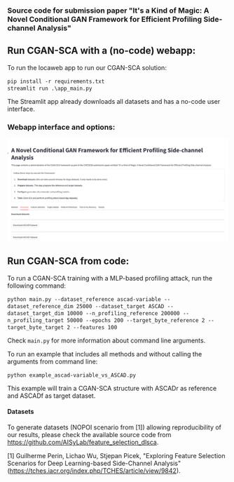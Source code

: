 ### Source code for submission paper "It's a Kind of Magic: A Novel Conditional GAN Framework for Efficient Profiling Side-channel Analysis"

## Run CGAN-SCA with a (no-code) webapp:
To run the locaweb app to run our CGAN-SCA solution:

```
pip install -r requirements.txt
streamlit run .\app_main.py
```

The Streamlit app already downloads all datasets and has a no-code user interface.

### Webapp interface and options:

![Example Image](images/webapp1.png)

## Run CGAN-SCA from code:
To run a CGAN-SCA training with a MLP-based profiling attack, run the following command:

```
python main.py --dataset_reference ascad-variable --dataset_reference_dim 25000 --dataset_target ASCAD --dataset_target_dim 10000 --n_profiling_reference 200000 --n_profiling_target 50000 --epochs 200 --target_byte_reference 2 --target_byte_target 2 --features 100
```

Check ```main.py``` for more information about command line arguments.


To run an example that includes all methods and without calling the arguments from command line:

```
python example_ascad-variable_vs_ASCAD.py
```

This example will train a CGAN-SCA structure with ASCADr as reference and ASCADf as target dataset.

#### Datasets ####
To generate datasets (NOPOI scenario from [1]) allowing reproducibility of our results, please check the available source code from https://github.com/AISyLab/feature_selection_dlsca.

[1] Guilherme Perin, Lichao Wu, Stjepan Picek, "Exploring Feature Selection Scenarios for Deep Learning-based Side-Channel Analysis" (https://tches.iacr.org/index.php/TCHES/article/view/9842).